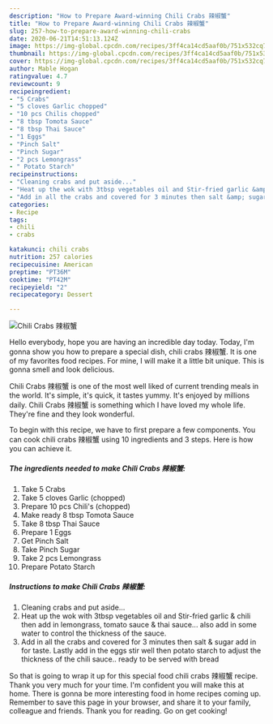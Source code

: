 ```yaml
---
description: "How to Prepare Award-winning Chili Crabs 辣椒蟹"
title: "How to Prepare Award-winning Chili Crabs 辣椒蟹"
slug: 257-how-to-prepare-award-winning-chili-crabs
date: 2020-06-21T14:51:13.124Z
image: https://img-global.cpcdn.com/recipes/3ff4ca14cd5aaf0b/751x532cq70/chili-crabs-辣椒蟹-recipe-main-photo.jpg
thumbnail: https://img-global.cpcdn.com/recipes/3ff4ca14cd5aaf0b/751x532cq70/chili-crabs-辣椒蟹-recipe-main-photo.jpg
cover: https://img-global.cpcdn.com/recipes/3ff4ca14cd5aaf0b/751x532cq70/chili-crabs-辣椒蟹-recipe-main-photo.jpg
author: Mable Hogan
ratingvalue: 4.7
reviewcount: 9
recipeingredient:
- "5 Crabs"
- "5 cloves Garlic chopped"
- "10 pcs Chilis chopped"
- "8 tbsp Tomota Sauce"
- "8 tbsp Thai Sauce"
- "1 Eggs"
- "Pinch Salt"
- "Pinch Sugar"
- "2 pcs Lemongrass"
- " Potato Starch"
recipeinstructions:
- "Cleaning crabs and put aside..."
- "Heat up the wok with 3tbsp vegetables oil and Stir-fried garlic &amp; chili then add in lemongrass, tomato sauce &amp; thai sauce... also add in some water to control the thickness of the sauce."
- "Add in all the crabs and covered for 3 minutes then salt &amp; sugar add in for taste. Lastly add in the eggs stir well then potato starch to adjust the thickness of the chili sauce.. ready to be served with bread"
categories:
- Recipe
tags:
- chili
- crabs

katakunci: chili crabs 
nutrition: 257 calories
recipecuisine: American
preptime: "PT36M"
cooktime: "PT42M"
recipeyield: "2"
recipecategory: Dessert

---
```



![Chili Crabs 辣椒蟹](https://img-global.cpcdn.com/recipes/3ff4ca14cd5aaf0b/751x532cq70/chili-crabs-辣椒蟹-recipe-main-photo.jpg)

Hello everybody, hope you are having an incredible day today. Today, I'm gonna show you how to prepare a special dish, chili crabs 辣椒蟹. It is one of my favorites food recipes. For mine, I will make it a little bit unique. This is gonna smell and look delicious.



Chili Crabs 辣椒蟹 is one of the most well liked of current trending meals in the world. It's simple, it's quick, it tastes yummy. It's enjoyed by millions daily. Chili Crabs 辣椒蟹 is something which I have loved my whole life. They're fine and they look wonderful.


To begin with this recipe, we have to first prepare a few components. You can cook chili crabs 辣椒蟹 using 10 ingredients and 3 steps. Here is how you can achieve it.

<!--inarticleads1-->

##### The ingredients needed to make Chili Crabs 辣椒蟹:

1. Take 5 Crabs
1. Take 5 cloves Garlic (chopped)
1. Prepare 10 pcs Chili&#39;s (chopped)
1. Make ready 8 tbsp Tomota Sauce
1. Take 8 tbsp Thai Sauce
1. Prepare 1 Eggs
1. Get Pinch Salt
1. Take Pinch Sugar
1. Take 2 pcs Lemongrass
1. Prepare  Potato Starch




<!--inarticleads2-->

##### Instructions to make Chili Crabs 辣椒蟹:

1. Cleaning crabs and put aside...
1. Heat up the wok with 3tbsp vegetables oil and Stir-fried garlic &amp; chili then add in lemongrass, tomato sauce &amp; thai sauce... also add in some water to control the thickness of the sauce.
1. Add in all the crabs and covered for 3 minutes then salt &amp; sugar add in for taste. Lastly add in the eggs stir well then potato starch to adjust the thickness of the chili sauce.. ready to be served with bread




So that is going to wrap it up for this special food chili crabs 辣椒蟹 recipe. Thank you very much for your time. I'm confident you will make this at home. There is gonna be more interesting food in home recipes coming up. Remember to save this page in your browser, and share it to your family, colleague and friends. Thank you for reading. Go on get cooking!
